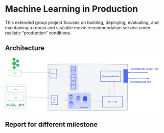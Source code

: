 # Machine Learning in Production

This extended group project focuses on building, deploying, evaluating, and maintaining a robust and scalable movie recommendation service under realistic “production” conditions.
## Architecture
![architecture](architecture.png)

## Report for different milestone
